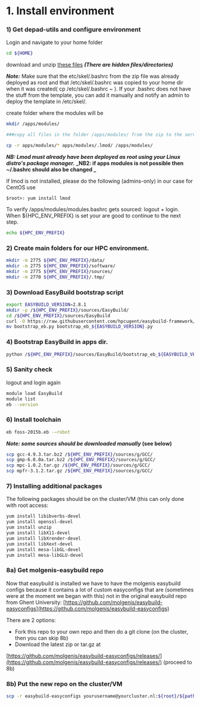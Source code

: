 # 1\. Install environment

### 1) Get depad-utils and configure environment 

Login and navigate to your home folder

```bash
cd ${HOME}
```
download and unzip [these files](attachments/depad-utils.zip) **_(There are hidden files/directories)_**

**_Note:_** Make sure that the etc/skel/.bashrc from the zip file was already deployed as root
and that /etc/skel/.bashrc was copied to your home dir when it was created( cp /etc/skel/.bashrc ~ ).
If your .bashrc does not have the stuff from the template, you can add it manually and notify an admin to deploy the template in /etc/skel/.

create folder where the modules will be 
```bash
mkdir /apps/modules/

###copy all files in the folder /apps/modules/ from the zip to the server (if /apps/modules is not possible, NB the copying of these files should go somewhere else)

cp -r apps/modules/* apps/modules/.lmod/ /apps/modules/
```
**_NB: Lmod must already have been deployed as root using your Linux distro's package manager._**
**_NB2: if apps modules is not possible then ~/.bashrc should also be changed _**

If lmod is not installed, please do the following (admins-only) in our case for CentOS use 
```
$root>: yum install lmod
```

To verify /apps/modules/modules.bashrc gets sourced: logout + login.
When ${HPC_ENV_PREFIX} is set your are good to continue to the next step.

```bash
echo ${HPC_ENV_PREFIX}
```

### 2) Create main folders for our HPC environment.
```bash
mkdir -m 2775 ${HPC_ENV_PREFIX}/data/
mkdir -m 2775 ${HPC_ENV_PREFIX}/software/
mkdir -m 2775 ${HPC_ENV_PREFIX}/sources/
mkdir -m 2770 ${HPC_ENV_PREFIX}/.tmp/
```


### 3) Download EasyBuild bootstrap script
```bash
export EASYBUILD_VERSION=2.8.1
mkdir -p /${HPC_ENV_PREFIX}/sources/EasyBuild/
cd /${HPC_ENV_PREFIX}/sources/EasyBuild
curl -O https://raw.githubusercontent.com/hpcugent/easybuild-framework/develop/easybuild/scripts/bootstrap_eb.py
mv bootstrap_eb.py bootstrap_eb_${EASYBUILD_VERSION}.py
```
### 4) Bootstrap EasyBuild in apps dir.
```bash
python /${HPC_ENV_PREFIX}/sources/EasyBuild/bootstrap_eb_${EASYBUILD_VERSION}.py ${HPC_ENV_PREFIX}
```

### 5) Sanity check

logout and login again
```bash
module load EasyBuild
module list
eb --version
```
### 6) Install toolchain
```bash
eb foss-2015b.eb -–robot
```

**_Note: some sources should be downloaded manually_ (see below)**
```bash
scp gcc-4.9.3.tar.bz2 /${HPC_ENV_PREFIX}/sources/g/GCC/
scp gmp-6.0.0a.tar.bz2 /${HPC_ENV_PREFIX}/sources/g/GCC/
scp mpc-1.0.2.tar.gz /${HPC_ENV_PREFIX}/sources/g/GCC/
scp mpfr-3.1.2.tar.gz /${HPC_ENV_PREFIX}/sources/g/GCC/
```
### 7) Installing additional packages

The following packages should be on the cluster/VM (this can only done with root access:
```bash
yum install libibverbs-devel
yum install openssl-devel
yum install unzip
yum install libX11-devel
yum install libXrender-devel
yum install libXext-devel
yum install mesa-libGL-devel
yum install mesa-libGLU-devel
```

### 8a) Get molgenis-easybuild repo

Now that easybuild is installed we have to have the molgenis easybuild configs because it contains a lot of custom easyconfigs that are (sometimes were at the moment we began with this) not in the original easybuild repo from Ghent University: [https://github.com/molgenis/easybuild-easyconfigs](https://github.com/molgenis/easybuild-easyconfigs)

There are 2 options:
- Fork this repo to your own repo and then do a git clone (on the cluster, then you can skip 8b)
- Download the latest zip or tar.gz at

[https://github.com/molgenis/easybuild-easyconfigs/releases/](https://github.com/molgenis/easybuild-easyconfigs/releases/) (proceed to 8b)

### 8b) Put the new repo on the cluster/VM

```bash
scp -r easybuild-easyconfigs yourusername@yourcluster.nl:${root}/${pathToMYeasybuildconfigs}
```
